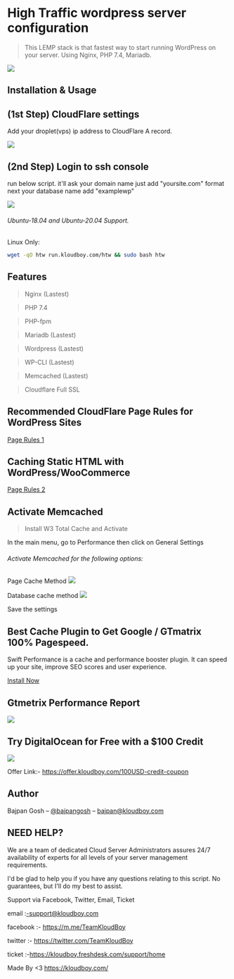 # High Traffic wordpress server configuration
> This LEMP stack is that fastest way to start running WordPress on your server. Using Nginx, PHP 7.4, Mariadb.

![](wordpress.jpg)

## Installation & Usage

## (1st Step) CloudFlare settings

Add your droplet(vps) ip address to CloudFlare A record.

![](cf.png)

## (2nd Step) Login to ssh console

run below script. it'll ask your domain name just add "yoursite.com" format next your database name add "examplewp"

![](tr.png)

###### Ubuntu-18.04 and Ubuntu-20.04 Support.

Linux Only:

```sh
wget -qO htw run.kloudboy.com/htw && sudo bash htw
```

## Features

> Nginx (Lastest)

> PHP 7.4

> PHP-fpm

> Mariadb (Lastest)

> Wordpress (Lastest)

> WP-CLI (Lastest)

> Memcached (Lastest)

> Cloudflare Full SSL

## Recommended CloudFlare Page Rules for WordPress Sites

[Page Rules 1](https://community.cloudflare.com/t/recommended-cloudflare-page-rules-for-wordpress-sites/12502)

## Caching Static HTML with WordPress/WooCommerce
[Page Rules 2](https://support.cloudflare.com/hc/en-us/articles/236166048-Caching-Static-HTML-with-WordPress-WooCommerce)

## Activate Memcached

>Install W3 Total Cache and Activate

In the main menu, go to Performance then click on General Settings
###### Activate Memcached for the following options:

Page Cache Method
![](pg.png)

Database cache method
![](db.png)

Save the settings

## Best Cache Plugin to Get Google / GTmatrix 100% Pagespeed.

Swift Performance is a cache and performance booster plugin. It can speed up your site, improve SEO scores and user experience.

[Install Now](https://swiftperformance.io/?ref=355)

## Gtmetrix Performance Report

![](wp.png)

## Try DigitalOcean for Free with a $100 Credit

![](of.gif)

Offer Link:- https://offer.kloudboy.com/100USD-credit-coupon

## Author

Bajpan Gosh – [@bajpangosh](https://twitter.com/bajpangosh) – bajpan@kloudboy.com


## NEED HELP?

We are a team of dedicated Cloud Server Administrators assures 24/7 availability of experts for all levels of your server management requirements.

I'd be glad to help you if you have any questions relating to this script. No guarantees, but I'll do my best to assist.

Support via Facebook, Twitter, Email, Ticket

email    :-support@kloudboy.com

facebook :- https://m.me/TeamKloudBoy

twitter  :- https://twitter.com/TeamKloudBoy

ticket   :-https://kloudboy.freshdesk.com/support/home

Made By <3 https://kloudboy.com/
